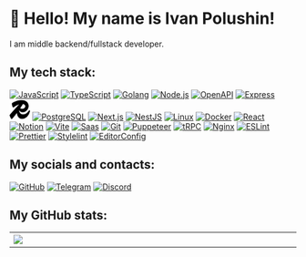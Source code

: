 # 👋 Hello! My name is Ivan Polushin!

I am middle backend/fullstack developer.

## My tech stack:

<p align="left">
<a href="https://developer.mozilla.org/en-US/docs/Web/JavaScript" target="_blank" rel="noreferrer"
  ><img
    src="https://raw.githubusercontent.com/simple-icons/simple-icons/develop/icons/javascript.svg"
    width="36"
    height="36"
    alt="JavaScript"
/></a>
<a href="https://www.typescriptlang.org" target="_blank" rel="noreferrer"
  ><img
    src="https://raw.githubusercontent.com/simple-icons/simple-icons/develop/icons/typescript.svg"
    width="36"
    height="36"
    alt="TypeScript"
/></a>
<a href="https://go.dev" target="_blank" rel="noreferrer"
  ><img
    src="https://raw.githubusercontent.com/simple-icons/simple-icons/develop/icons/go.svg"
    width="36"
    height="36"
    alt="Golang"
/></a>
<a href="https://nodejs.org" target="_blank" rel="noreferrer"
  ><img
    src="https://raw.githubusercontent.com/simple-icons/simple-icons/develop/icons/nodedotjs.svg"
    width="36"
    height="36"
    alt="Node.js"
/></a>
<a href="https://www.openapis.org" target="_blank" rel="noreferrer"
  ><img
    src="https://raw.githubusercontent.com/simple-icons/simple-icons/develop/icons/openapiinitiative.svg"
    width="36"
    height="36"
    alt="OpenAPI"
/></a>
<a href="https://expressjs.com" target="_blank" rel="noreferrer"
  ><img
    src="https://raw.githubusercontent.com/simple-icons/simple-icons/develop/icons/express.svg"
    width="36"
    height="36"
    alt="Express"
/></a>
<a href="https://redis.io" target="_blank" rel="noreferrer"
  ><img
    src="https://raw.githubusercontent.com/simple-icons/simple-icons/develop/icons/redis.svg"
    width="36"
    height="36"
    alt="Redis"
/></a>
<a href="https://www.postgresql.org" target="_blank" rel="noreferrer"
  ><img
    src="https://raw.githubusercontent.com/simple-icons/simple-icons/develop/icons/postgresql.svg"
    width="36"
    height="36"
    alt="PostgreSQL"
/></a>
<a href="https://nextjs.org" target="_blank" rel="noreferrer"
  ><img
    src="https://raw.githubusercontent.com/simple-icons/simple-icons/develop/icons/nextdotjs.svg"
    width="36"
    height="36"
    alt="Next.js"
/></a>
<a href="https://docs.nestjs.com" target="_blank" rel="noreferrer"
  ><img
    src="https://raw.githubusercontent.com/simple-icons/simple-icons/develop/icons/nestjs.svg"
    width="36"
    height="36"
    alt="NestJS"
/></a>
<a href="https://www.linux.org" target="_blank" rel="noreferrer"
  ><img
    src="https://raw.githubusercontent.com/simple-icons/simple-icons/develop/icons/linux.svg"
    width="36"
    height="36"
    alt="Linux"
/></a>
<a href="https://www.docker.com" target="_blank" rel="noreferrer"
  ><img
    src="https://raw.githubusercontent.com/simple-icons/simple-icons/develop/icons/docker.svg"
    width="36"
    height="36"
    alt="Docker"
/></a>
<a href="https://reactjs.org" target="_blank" rel="noreferrer"
  ><img
    src="https://raw.githubusercontent.com/simple-icons/simple-icons/develop/icons/react.svg"
    width="36"
    height="36"
    alt="React"
/></a>
<a href="https://www.notion.so" target="_blank" rel="noreferrer"
  ><img
    src="https://raw.githubusercontent.com/simple-icons/simple-icons/develop/icons/notion.svg"
    width="36"
    height="36"
    alt="Notion"
/></a>
<a href="https://vitejs.dev" target="_blank" rel="noreferrer"
  ><img
    src="https://raw.githubusercontent.com/simple-icons/simple-icons/develop/icons/vite.svg"
    width="36"
    height="36"
    alt="Vite"
/></a>
<a href="https://sass-lang.com" target="_blank" rel="noreferrer"
  ><img
    src="https://raw.githubusercontent.com/simple-icons/simple-icons/develop/icons/sass.svg"
    width="36"
    height="36"
    alt="Saas"
/></a>
<a href="https://git-scm.com" target="_blank" rel="noreferrer"
  ><img
    src="https://raw.githubusercontent.com/simple-icons/simple-icons/develop/icons/git.svg"
    width="36"
    height="36"
    alt="Git"
/></a>
<a href="https://pptr.dev" target="_blank" rel="noreferrer"
  ><img
    src="https://raw.githubusercontent.com/simple-icons/simple-icons/develop/icons/puppeteer.svg"
    width="36"
    height="36"
    alt="Puppeteer"
/></a>
<a href="https://trpc.io" target="_blank" rel="noreferrer"
  ><img
    src="https://raw.githubusercontent.com/simple-icons/simple-icons/develop/icons/trpc.svg"
    width="36"
    height="36"
    alt="tRPC"
/></a>
<a href="https://nginx.org" target="_blank" rel="noreferrer"
  ><img
    src="https://raw.githubusercontent.com/simple-icons/simple-icons/develop/icons/nginx.svg"
    width="36"
    height="36"
    alt="Nginx"
/></a>
<a href="https://eslint.org" target="_blank" rel="noreferrer"
  ><img
    src="https://raw.githubusercontent.com/simple-icons/simple-icons/develop/icons/eslint.svg"
    width="36"
    height="36"
    alt="ESLint"
/></a>
<a href="https://prettier.io" target="_blank" rel="noreferrer"
  ><img
    src="https://raw.githubusercontent.com/simple-icons/simple-icons/develop/icons/prettier.svg"
    width="36"
    height="36"
    alt="Prettier"
/></a>
<a href="https://stylelint.io" target="_blank" rel="noreferrer"
  ><img
    src="https://raw.githubusercontent.com/simple-icons/simple-icons/develop/icons/stylelint.svg"
    width="36"
    height="36"
    alt="Stylelint"
/></a>
<a href="https://editorconfig.org" target="_blank" rel="noreferrer"
  ><img
    src="https://raw.githubusercontent.com/simple-icons/simple-icons/develop/icons/editorconfig.svg"
    width="36"
    height="36"
    alt="EditorConfig"
/></a>
</p>

## My socials and contacts:

<p align="left">
<a href="https://github.com/polioan" target="_blank" rel="noreferrer"
  ><img
    src="https://raw.githubusercontent.com/simple-icons/simple-icons/develop/icons/github.svg"
    width="36"
    height="36"
    alt="GitHub"
/></a>
<a href="https://t.me/polioan" target="_blank" rel="noreferrer"
  ><img
    src="https://raw.githubusercontent.com/simple-icons/simple-icons/develop/icons/telegram.svg"
    width="36"
    height="36"
    alt="Telegram"
/></a>
<a href="https://discord.com/users/polioann" target="_blank" rel="noreferrer"
  ><img
    src="https://raw.githubusercontent.com/simple-icons/simple-icons/develop/icons/discord.svg"
    width="36"
    height="36"
    alt="Discord"
/></a>
</p>

## My GitHub stats:

<p align="center">
<table>
  <tr>
    <td>
      <img
        width="550px"
        align="left"
        src="https://github-readme-stats.vercel.app/api?username=polioan&hide_border=true&layout=compact&hide_title=true&show_icons=true&theme=dark&icon_color=5194f0&bg_color=0d1117"
      />
    </td>
    <td>
      <img
        width="550px"
        src="https://github-readme-stats.vercel.app/api/top-langs/?username=polioan&hide=html&layout=compact&hide_border=true&hide_title=true&theme=dark&icon_color=5194f0&bg_color=0d1117"
      />
    </td>
  </tr>
</table>
</p>
